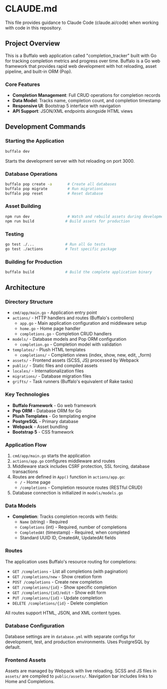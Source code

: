# CLAUDE.md

This file provides guidance to Claude Code (claude.ai/code) when working with code in this repository.

## Project Overview

This is a Buffalo web application called "completion_tracker" built with Go for tracking completion metrics and progress over time. Buffalo is a Go web framework that provides rapid web development with hot reloading, asset pipeline, and built-in ORM (Pop).

### Core Features
- **Completion Management**: Full CRUD operations for completion records
- **Data Model**: Tracks name, completion count, and completion timestamp
- **Responsive UI**: Bootstrap 5 interface with navigation
- **API Support**: JSON/XML endpoints alongside HTML views

## Development Commands

### Starting the Application
```bash
buffalo dev
```
Starts the development server with hot reloading on port 3000.

### Database Operations
```bash
buffalo pop create -a       # Create all databases
buffalo pop migrate         # Run migrations
buffalo pop reset           # Reset database
```

### Asset Building
```bash
npm run dev                 # Watch and rebuild assets during development
npm run build              # Build assets for production
```

### Testing
```bash
go test ./...              # Run all Go tests
go test ./actions          # Test specific package
```

### Building for Production
```bash
buffalo build              # Build the complete application binary
```

## Architecture

### Directory Structure
- `cmd/app/main.go` - Application entry point
- `actions/` - HTTP handlers and routes (Buffalo's controllers)
  - `app.go` - Main application configuration and middleware setup
  - `home.go` - Home page handler
  - `completions.go` - Completion CRUD handlers
- `models/` - Database models and Pop ORM configuration
  - `completion.go` - Completion model with validation
- `templates/` - Plush HTML templates
  - `completions/` - Completion views (index, show, new, edit, _form)
- `assets/` - Frontend assets (SCSS, JS) processed by Webpack
- `public/` - Static files and compiled assets
- `locales/` - Internationalization files
- `migrations/` - Database migration files
- `grifts/` - Task runners (Buffalo's equivalent of Rake tasks)

### Key Technologies
- **Buffalo Framework** - Go web framework
- **Pop ORM** - Database ORM for Go
- **Plush Templates** - Go templating engine
- **PostgreSQL** - Primary database
- **Webpack** - Asset bundling
- **Bootstrap 5** - CSS framework

### Application Flow
1. `cmd/app/main.go` starts the application
2. `actions/app.go` configures middleware and routes
3. Middleware stack includes CSRF protection, SSL forcing, database transactions
4. Routes are defined in `App()` function in `actions/app.go`:
   - `/` - Home page
   - `/completions` - Completion resource routes (RESTful CRUD)
5. Database connection is initialized in `models/models.go`

### Data Models
- **Completion**: Tracks completion records with fields:
  - `Name` (string) - Required
  - `Completions` (int) - Required, number of completions
  - `CompletedAt` (timestamp) - Required, when completed
  - Standard UUID ID, CreatedAt, UpdatedAt fields

### Routes
The application uses Buffalo's resource routing for completions:
- `GET /completions` - List all completions (with pagination)
- `GET /completions/new` - Show creation form
- `POST /completions` - Create new completion
- `GET /completions/{id}` - Show specific completion
- `GET /completions/{id}/edit` - Show edit form
- `PUT /completions/{id}` - Update completion
- `DELETE /completions/{id}` - Delete completion

All routes support HTML, JSON, and XML content types.

### Database Configuration
Database settings are in `database.yml` with separate configs for development, test, and production environments. Uses PostgreSQL by default.

### Frontend Assets
Assets are managed by Webpack with live reloading. SCSS and JS files in `assets/` are compiled to `public/assets/`. Navigation bar includes links to Home and Completions.